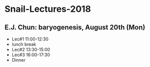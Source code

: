 # Snail-Lectures-2018

## E.J. Chun: baryogenesis, August 20th (Mon)

- Lec#1  11:00-12:30
- lunch break
- Lec#2  13:30-15:00
- Lec#3  16:00-17:30
- Dinner
